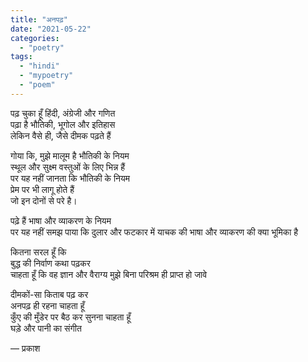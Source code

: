 ```yaml
---
title: "अनपढ़"
date: "2021-05-22"
categories:
  - "poetry"
tags:
  - "hindi"
  - "mypoetry"
  - "poem"
---
```


पढ़ चुका हूँ हिंदी, अंग्रेजी और गणित  
पढ़ा है भौतिकी, भूगोल और इतिहास  
लेकिन वैसे ही, जैसे दीमक पढ़ते हैं

गोया कि, मुझे मालूम है भौतिकी के नियम  
स्थूल और सुक्ष्म वस्तुओं के लिए भिन्न हैं  
पर यह नहीं जानता कि भौतिकी के नियम  
प्रेम पर भी लागू होते हैं  
जो इन दोनों से परे है।

पढ़े हैं भाषा और व्याकरण के नियम  
पर यह नहीं समझ पाया
कि दुलार और फटकार में याचक की भाषा
और व्याकरण की क्या भूमिका है

कितना सरल हूँ कि  
बुद्ध की निर्वाण कथा पढ़कर  
चाहता हूँ कि वह ज्ञान और वैराग्य
मुझे बिना परिश्रम ही प्राप्त हो जावे

दीमकों-सा किताब पढ़ कर  
अनपढ़ ही रहना चाहता हूँ  
कुँए की मुँडेर पर बैठ कर सुनना चाहता हूँ  
घड़े और पानी का संगीत

― प्रकाश
